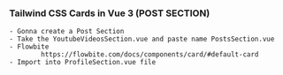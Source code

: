 ### Tailwind CSS Cards in Vue 3 (POST SECTION)
    - Gonna create a Post Section
    - Take the YoutubeVideosSection.vue and paste name PostsSection.vue
    - Flowbite 
            https://flowbite.com/docs/components/card/#default-card
    - Import into ProfileSection.vue file
